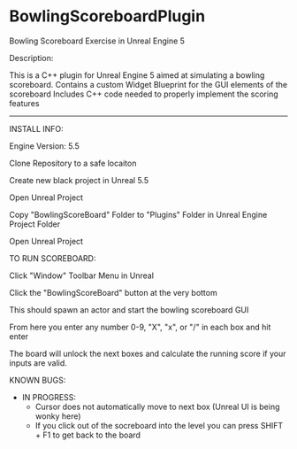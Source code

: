 # BowlingScoreboardPlugin
Bowling Scoreboard Exercise in Unreal Engine 5

Description:

This is a C++ plugin for Unreal Engine 5 aimed at simulating a bowling scoreboard.
Contains a custom Widget Blueprint for the GUI elements of the scoreboard
Includes C++ code needed to properly implement the scoring features

---------------------------------------------------------------------------------------------------

INSTALL INFO:

Engine Version: 5.5

Clone Repository to a safe locaiton

Create new black project in Unreal 5.5

Open Unreal Project

Copy "BowlingScoreBoard" Folder to "Plugins" Folder in Unreal Engine Project Folder

Open Unreal Project

TO RUN SCOREBOARD:

Click "Window" Toolbar Menu in Unreal

Click the "BowlingScoreBoard" button at the very bottom

This should spawn an actor and start the bowling scoreboard GUI

From here you enter any number 0-9, "X", "x", or "/" in each box and hit enter

The board will unlock the next boxes and calculate the running score if your 
inputs are valid.

KNOWN BUGS:
- IN PROGRESS:
  - Cursor does not automatically move to next box (Unreal UI is being wonky here)
  - If you click out of the socreboard into the level you can press SHIFT + F1 to get back to the board
